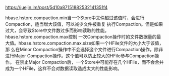 
https://juejin.im/post/5d10a87151882532141351f4

hbase.hstore.compaction.min当一个Store中文件超过该值时，会进行Compaction，适当增大该值，可以减少文件被重复
执行Compaction。但是如果过大，会导致Store中文件数过多而影响读取的性能。hbase.hstore.compaction.max控制
一次Compaction操作时的文件数据量的最大值。hbase.hstore.compaction.max.size如果一个HFile文件的大小大于该值，那
么在Minor Compaction操作中不会选择这个文件进行Compaction操作，除非进行Major Compaction操作。这个值可以防止较大的HFile参与Compaction操作。
在禁止Major Compaction后，一个Store中可能存在几个HFile，而不会合并成为一个HFile，这样不会对数据读取造成太大的性能影响。

